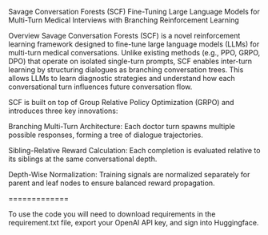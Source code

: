 Savage Conversation Forests (SCF)
Fine-Tuning Large Language Models for Multi-Turn Medical Interviews with Branching Reinforcement Learning

Overview
Savage Conversation Forests (SCF) is a novel reinforcement learning framework designed to fine-tune large language models (LLMs) for multi-turn medical conversations. Unlike existing methods (e.g., PPO, GRPO, DPO) that operate on isolated single-turn prompts, SCF enables inter-turn learning by structuring dialogues as branching conversation trees. This allows LLMs to learn diagnostic strategies and understand how each conversational turn influences future conversation flow.

SCF is built on top of Group Relative Policy Optimization (GRPO) and introduces three key innovations:

Branching Multi-Turn Architecture: Each doctor turn spawns multiple possible responses, forming a tree of dialogue trajectories.

Sibling-Relative Reward Calculation: Each completion is evaluated relative to its siblings at the same conversational depth.

Depth-Wise Normalization: Training signals are normalized separately for parent and leaf nodes to ensure balanced reward propagation.


=============

To use the code you will need to download requirements in the requirement.txt file, export your OpenAI API key, and sign into Huggingface.
